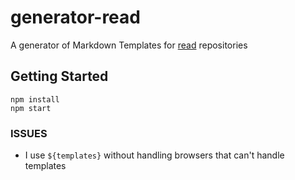 # generator-read
A generator of Markdown Templates for [read](https://www.github.com/peterbsmith2/read) repositories

## Getting Started
```
npm install
npm start
```

### ISSUES
- I use `${templates}` without handling browsers that can't handle templates
